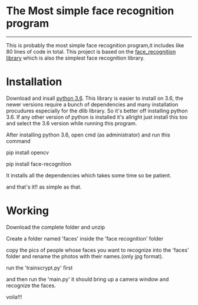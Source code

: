 The Most simple face recognition program
========================================
----------------------------------------

This is probably the most simple face recognition program,it includes like 80 lines of code in total.
This project is based on the [face_recognition library](https://github.com/ageitgey/face_recognition) which is also the simplest face recognition library.

Installation
============

Download and insall [python 3.6](https://www.python.org/downloads/release/python-360/). This library is easier to install on 3.6, the newer versions require
a bunch of dependencies and many installation procudures especially for the dlib library. So it's better off installing python 3.6. If any other version of python is installed it's allright 
just install this too and select the 3.6 version while running this program.

After installing python 3.6, open cmd (as administrator) and run this command


pip install opencv


pip install face-recognition


It installs all the dependencies which takes some time so be patient.


and that's it!! as simple as that.


Working
========

Download the complete folder and unzip

Create a folder named 'faces' inside the 'face recognition' folder

copy the pics of people whose faces you want to recognize
into the 'faces' folder and rename the photos with their names.(only jpg format).

run the 'trainscrypt.py' first

and then run the 'main.py' it should bring up a camera window and recognize the faces.

voila!!!


